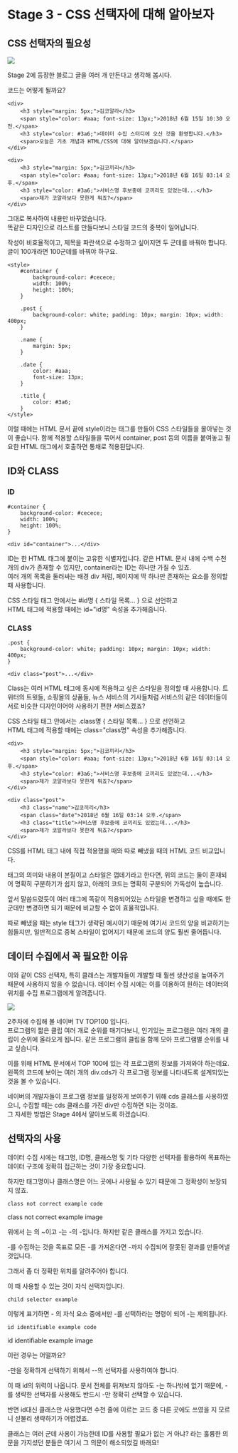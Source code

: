 # Stage 3 - CSS 선택자에 대해 알아보자

## CSS 선택자의 필요성

![](../.gitbook/assets/image-20.png)

Stage 2에 등장한 블로그 글을 여러 개 만든다고 생각해 봅시다.

코드는 어떻게 될까요?

```markup
<div>
    <h3 style="margin: 5px;">김코알라</h3>
    <span style="color: #aaa; font-size: 13px;">2018년 6월 15일 10:30 오전.</span>
    <h3 style="color: #3a6;">데이터 수집 스터디에 오신 것을 환영합니다.</h3>
    <span>오늘은 기초 개념과 HTML/CSS에 대해 알아보겠습니다.</span>
</div>

<div>
    <h3 style="margin: 5px;">김코끼리</h3>
    <span style="color: #aaa; font-size: 13px;">2018년 6월 16일 03:14 오후.</span>
    <h3 style="color: #3a6;">서비스명 후보중에 코끼리도 있었는데...</h3>
    <span>제가 코알라보다 못한게 뭐죠?</span>
</div>
```

그대로 복사하여 내용만 바꾸었습니다.  
똑같은 디자인으로 리스트를 만들다보니 스타일 코드의 중복이 일어납니다.

작성이 비효율적이고, 제목을 파란색으로 수정하고 싶어지면 두 군데를 바꿔야 합니다. 글이 100개라면 100군데를 바꿔야 하구요.

```markup
<style>
    #container {
        background-color: #cecece;
        width: 100%;
        height: 100%;
    }

    .post {
        background-color: white; padding: 10px; margin: 10px; width: 400px;
    }

    .name {
        margin: 5px;
    }

    .date {
        color: #aaa;
        font-size: 13px;
    }

    .title {
        color: #3a6;
    }
</style>
```

이럴 때에는 HTML 문서 끝에 style이라는 태그를 만들어 CSS 스타일들을 몰아넣는 것이 좋습니다. 함께 적용할 스타일들을 묶어서 container, post 등의 이름을 붙여놓고 필요한 HTML 태그에서 호출하면 통채로 적용된답니다.

## ID와 CLASS

### ID

```markup
#container {
    background-color: #cecece;
    width: 100%;
    height: 100%;
}
```

```text
<div id="container">...</div>
```

ID는 한 HTML 태그에 붙이는 고유한 식별자입니다. 같은 HTML 문서 내에 수백 수천 개의 div가 존재할 수 있지만, container라는 ID는 하나만 가질 수 있죠.  
여러 개의 목록을 둘러싸는 배경 div 처럼, 페이지에 딱 하나만 존재하는 요소를 정의할 때 사용합니다.

CSS 스타일 태그 안에서는 \#id명 { 스타일 목록... } 으로 선언하고  
HTML 태그에 적용할 때에는 id="id명" 속성을 추가해줍니다.

### CLASS

```text
.post {
    background-color: white; padding: 10px; margin: 10px; width: 400px;
}
```

```text
<div class="post">...</div>
```

Class는 여러 HTML 태그에 동시에 적용하고 싶은 스타일을 정의할 때 사용합니다. 트위터의 트윗들, 쇼핑몰의 상품들, 뉴스 서비스의 기사들처럼 서비스의 같은 데이터들이 서로 비슷한 디자인이어야 사용하기 편한 서비스겠죠?

CSS 스타일 태그 안에서는 .class명 { 스타일 목록... } 으로 선언하고  
HTML 태그에 적용할 때에는 class="class명" 속성을 추가해줍니다.

```text
<div>
    <h3 style="margin: 5px;">김코끼리</h3>
    <span style="color: #aaa; font-size: 13px;">2018년 6월 16일 03:14 오후.</span>
    <h3 style="color: #3a6;">서비스명 후보중에 코끼리도 있었는데...</h3>
    <span>제가 코알라보다 못한게 뭐죠?</span>
</div>
```

```text
<div class="post">
    <h3 class="name">김코끼리</h3>
    <span class="date">2018년 6월 16일 03:14 오후.</span>
    <h3 class="title">서비스명 후보중에 코끼리도 있었는데...</h3>
    <span>제가 코알라보다 못한게 뭐죠?</span>
</div>
```

CSS를 HTML 태그 내에 직접 적용했을 때와 따로 빼냈을 때의 HTML 코드 비교입니다.

태그의 의미와 내용이 본질이고 스타일은 껍데기라고 한다면, 위의 코드는 둘이 혼재되어 명확히 구분하기가 쉽지 않고, 아래의 코드는 명확히 구분되어 가독성이 높습니다.

앞서 말씀드렸듯이 여러 태그에 똑같이 적용되어있는 스타일을 변경하고 싶을 때에도 한 군데만 변경하면 되기 때문에 비교할 수 없이 효율적입니다.

따로 빼냈을 때는 style 태그가 생략된 예시이기 때문에 여기서 코드의 양을 비교하기는 힘들지만, 일반적으로 중복 스타일이 없어지기 때문에 코드의 양도 훨씬 줄어듭니다.

## 데이터 수집에서 꼭 필요한 이유

이와 같이 CSS 선택자, 특히 클래스는 개발자들이 개발할 때 훨씬 생산성을 높여주기 때문에 사용하지 않을 수 없습니다. 데이터 수집 시에는 이를 이용하여 원하는 데이터의 위치를 수집 프로그램에게 알려줍니다.

![](../.gitbook/assets/image-38.png)

2주차에 수집해 볼 네이버 TV TOP100 입니다.  
프로그램의 짧은 클립 여러 개로 순위를 매기다보니, 인기있는 프로그램은 여러 개의 클립이 순위에 올라오게 됩니다. 같은 프로그램의 클립을 함께 모아 프로그램별 순위를 내고 싶습니다.

이를 위해 HTML 문서에서 TOP 100에 있는 각 프로그램의 정보를 가져와야 하는데요.  
왼쪽의 코드에 보이는 여러 개의 div.cds가 각 프로그램 정보를 나타내도록 설계되있는 것을 볼 수 있습니다.

네이버의 개발자들이 프로그램 정보를 일정하게 보여주기 위해 cds 클래스를 사용하였으니, 수집할 때는 cds 클래스를 가진 div만 수집하면 되는 것이죠.  
그 자세한 방법은 Stage 4에서 알아보도록 하겠습니다.

## 선택자의 사용

데이터 수집 시에는 태그명, ID명, 클래스명 및 기타 다양한 선택자를 활용하여 목표하는 데이터 구조에 정확히 접근하는 것이 가장 중요합니다.

하지만 태그명이나 클래스명은 어느 곳에나 사용될 수 있기 때문에 그 정확성이 보장되지 않죠.

```text
class not correct example code
```

class not correct example image

위에서 는 의 ~이고 -는 -의 -입니다. 하지만 같은 클래스를 가지고 있습니다.

-를 수집하는 것을 목표로 모든 -를 가져온다면 -까지 수집되어 잘못된 결과를 만들어낼 것입니다.

그래서 좀 더 정확한 위치를 알려주어야 합니다.

이 때 사용할 수 있는 것이 자식 선택자입니다.

```text
child selector example
```

이렇게 표기하면 - 의 자식 요소 중에서만 -를 선택하라는 명령이 되어 -는 제외됩니다.

```text
id identifiable example code
```

id identifiable example image

이런 경우는 어떨까요?

-만을 정확하게 선택하기 위해서 --의 선택자를 사용하여야 합니다.

이 때 id의 위력이 나옵니다. 문서 전체를 뒤져보지 않아도 -는 하나밖에 없기 때문에, -를 생략한 선택자를 사용해도 반드시 -만 정확히 선택할 수 있습니다.

반면 id대신 클래스만 사용했다면 수천 줄에 이르는 코드 중 다른 곳에도 쓰였을 지 모르니 섣불리 생략하기가 어렵겠죠.

클래스는 여러 군데 사용이 가능한데 ID를 사용할 필요가 없는 거 아냐? 라는 훌륭한 의문을 가지셨던 분들은 여기서 그 의문이 해소되었길 바래요!

